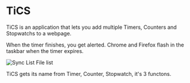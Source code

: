 # TiCS
TiCS is an application that lets you add multiple Timers, Counters and Stopwatchs to a webpage. 

When the timer finishes, you get alerted. Chrome and Firefox flash in the taskbar when the timer expires.



![Sync List File list](https://github.com/chrisjwaddell/tics/blob/main/tics.jpg)


TiCS gets its name from Timer, Counter, Stopwatch, it's 3 functons. 






